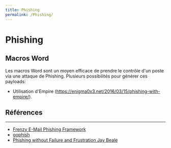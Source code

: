 ```yaml
---
title: Phishing
permalink: /Phishing/
---
```


# Phishing
## Macros Word
Les macros Word sont un moyen efficace de prendre le contrôle d'un poste via une attaque de Phishing. Plusieurs possibilités pour générer ces payloads:
- Utilisation d'Empire (<https://enigma0x3.net/2016/03/15/phishing-with-empire/>).


## Références
------
-   [Frenzy E-Mail Phishing Framework](http://www.darknet.org.uk/2016/04/phishing-frenzy-e-mail-phishing-framework/)
-   [gophish](https://getgophish.com/)
-   [Phishing without Failure and Frustration Jay Beale](https://www.youtube.com/watch?v=xSyppB_hcGg&list=PLNhlcxQZJSm9T78xh_QYYiqkTjIt4jYgm&index=51)


